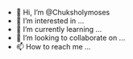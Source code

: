 - 👋 Hi, I’m @Chuksholymoses
- 👀 I’m interested in ...
- 🌱 I’m currently learning ...
- 💞️ I’m looking to collaborate on ...
- 📫 How to reach me ...

<!---
Chuksholymoses/Chuksholymoses is a ✨ special ✨ repository because its `README.md` (this file) appears on your GitHub profile.
You can click the Preview link to take a look at your changes.
--->
